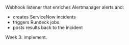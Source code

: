 ﻿Webhook listener that enriches Alertmanager alerts and:
- creates ServiceNow incidents
- triggers Rundeck jobs
- posts results back to the incident

Week 3: implement.
